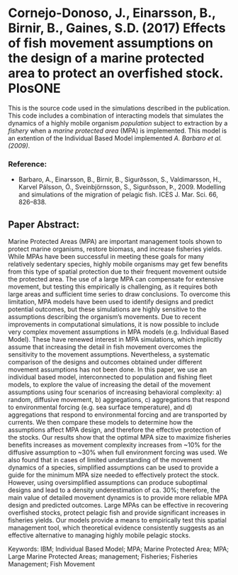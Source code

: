 # Cornejo-Donoso, J., Einarsson, B.,  Birnir, B., Gaines, S.D. (2017) Effects of fish movement assumptions on the design of a marine protected area to protect an overfished stock. PlosONE

This is the source code used in the simulations described in the publication. 
This code includes a combination of interacting models that simulates the dynamics of a highly mobile organism <i>population</i> subject to extraction by a <i>fishery</i> when a <i>marine protected area</i> (MPA) is implemented. 
This model is an extention of the Individual Based Model implemented <i>A. Barbaro et al. (2009)</i>. 

### Reference:
- Barbaro, A., Einarsson, B., Birnir, B., Sigurðsson, S., Valdimarsson, H., Karvel Pálsson, Ó., Sveinbjörnsson, S., Sigurðsson, Þ., 2009. Modelling and simulations of the migration of pelagic fish. ICES J. Mar. Sci. 66, 826–838.


## Paper Abstract:
Marine Protected Areas (MPA) are important management tools shown to protect marine organisms, restore biomass, and increase fisheries yields. While MPAs have been successful in meeting these goals for many relatively sedentary species, highly mobile organisms may get few benefits from this type of spatial protection due to their frequent movement outside the protected area. The use of a large MPA can compensate for extensive movement, but testing this empirically is challenging, as it requires both large areas and sufficient time series to draw conclusions. To overcome this limitation, MPA models have been used to identify designs and predict potential outcomes, but these simulations are highly sensitive to the assumptions describing the organism’s movements. 
Due to recent improvements in computational simulations, it is now possible to include very complex movement assumptions in MPA models (e.g. Individual Based Model). These have renewed interest in MPA simulations, which implicitly assume that increasing the detail in fish movement overcomes the sensitivity to the movement assumptions. Nevertheless, a systematic comparison of the designs and outcomes obtained under different movement assumptions has not been done. 
In this paper, we use an individual based model, interconnected to population and fishing fleet models, to explore the value of increasing the detail of the movement assumptions using four scenarios of increasing behavioral complexity: a) random, diffusive movement, b) aggregations, c) aggregations that respond to environmental forcing (e.g. sea surface temperature), and d) aggregations that respond to environmental forcing and are transported by currents.  We then compare these models to determine how the assumptions affect MPA design, and therefore the effective protection of the stocks.
Our results show that the optimal MPA size to maximize fisheries benefits increases as movement complexity increases from ~10% for the diffusive assumption to ~30% when full environment forcing was used. We also found that in cases of limited understanding of the movement dynamics of a species, simplified assumptions can be used to provide a guide for the minimum MPA size needed to effectively protect the stock. However, using oversimplified assumptions can produce suboptimal designs and lead to a density underestimation of ca. 30%; therefore, the main value of detailed movement dynamics is to provide more reliable MPA design and predicted outcomes.
Large MPAs can be effective in recovering overfished stocks, protect pelagic fish and provide significant increases in fisheries yields. Our models provide a means to empirically test this spatial management tool, which theoretical evidence consistently suggests as an effective alternative to managing highly mobile pelagic stocks. 

Keywords: IBM; Individual Based Model; MPA; Marine Protected Area; MPA; Large Marine Protected Areas; management; Fisheries; Fisheries Management; Fish Movement




